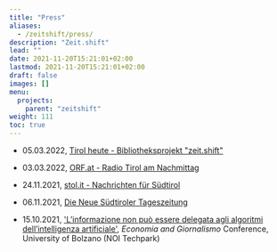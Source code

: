 ```yaml
---
title: "Press"
aliases:
  - /zeitshift/press/
description: "Zeit.shift"
lead: ""
date: 2021-11-20T15:21:01+02:00
lastmod: 2021-11-20T15:21:01+02:00
draft: false
images: []
menu:
  projects:
    parent: "zeitshift"
weight: 111
toc: true
---
```


- 05.03.2022, <a href="https://tvthek.orf.at/profile/Tirol-heute/70023/Tirol-heute/14126830/Bibliotheksprojekt-zeit-shift/15119452" target="_blank" title="Opens in new tab">Tirol heute - Bibliotheksprojekt "zeit.shift"</a>

- 03.03.2022, <a href="https://radiothek.orf.at/tir/20220303/TRTN/1646324291000" target="_blank" title="Opens in new tab">ORF.at - Radio Tirol am Nachmittag</a>

- 24.11.2021, <a href="https://www.stol.it/artikel/kultur/zeitshift-digital-in-gesterns-zukunft" target="_blank" title="Opens in new tab">stol.it - Nachrichten für Südtirol</a>

- 06.11.2021, <a href="https://www.tageszeitung.it/2021/11/06/zeit-shift/" target="_blank" title="Opens in new tab">Die Neue Südtiroler Tageszeitung</a>

- 15.10.2021, <a href="https://www.youtube.com/watch?v=2rXqXfubdJs" target="_blank" title="Opens in new tab">'L’informazione non può essere delegata agli algoritmi dell’intelligenza artificiale'</a>, <em>Economia and Giornalismo</em> Conference, University of Bolzano (NOI Techpark)

